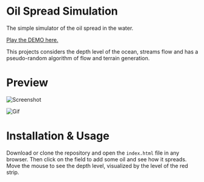 # Oil Spread Simulation

The simple simulator of the oil spread in the water.

[Play the DEMO here.](https://zitros.github.io/edu-oilSpreadSimulation/src/)

This projects considers the depth level of the ocean, streams flow and
has a pseudo-random algorithm of flow and terrain generation.

# Preview

![Screenshot](https://cloud.githubusercontent.com/assets/4989256/20644374/0594b128-b43b-11e6-92a3-636e9af3fdf5.png)

![Gif](https://cloud.githubusercontent.com/assets/4989256/19385408/0bc20582-9217-11e6-8062-65ce60928434.gif)

# Installation & Usage

Download or clone the repository and open the `index.html` file in any
browser. Then click on the field to add some oil and see how it spreads.
Move the mouse to see the depth level, visualized by the level of the
red strip.

